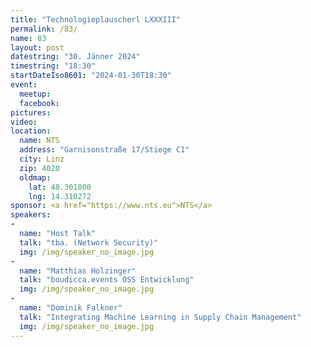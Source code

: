 ```yaml
---
title: "Technologieplauscherl LXXXIII"
permalink: /83/
name: 83
layout: post
datestring: "30. Jänner 2024"
timestring: "18:30"
startDateIso8601: "2024-01-30T18:30"
event:
  meetup: 
  facebook:
pictures: 
video:
location:
  name: NTS
  address: "Garnisonstraße 17/Stiege C1"
  city: Linz
  zip: 4020
  oldmap:
    lat: 48.301800
    lng: 14.310272
sponsor: <a href="https://www.nts.eu">NTS</a>
speakers:
-
  name: "Host Talk"
  talk: "tba. (Network Security)"
  img: /img/speaker_no_image.jpg
-
  name: "Matthias Holzinger"
  talk: "boudicca.events OSS Entwicklung"
  img: /img/speaker_no_image.jpg
-
  name: "Dominik Falkner"
  talk: "Integrating Machine Learning in Supply Chain Management"
  img: /img/speaker_no_image.jpg
---
```

